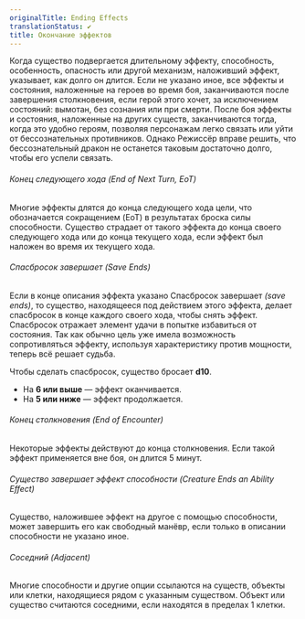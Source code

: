 ```yaml
---
originalTitle: Ending Effects
translationStatus: ✔️
title: Окончание эффектов
---
```

Когда существо подвергается длительному эффекту, способность, особенность, опасность или другой механизм, наложивший эффект, указывает, как долго он длится. Если не указано иное, все эффекты и состояния, наложенные на героев во время боя, заканчиваются после завершения столкновения, если герой этого хочет, за исключением состояний: вымотан, без сознания или при смерти. После боя эффекты и состояния, наложенные на других существ, заканчиваются тогда, когда это удобно героям, позволяя персонажам легко связать или уйти от бессознательных противников. Однако Режиссёр вправе решить, что бессознательный дракон не останется таковым достаточно долго, чтобы его успели связать.

###### Конец следующего хода (End of Next Turn, EoT)

Многие эффекты длятся до конца следующего хода цели, что обозначается сокращением (EoT) в результатах броска силы способности. Существо страдает от такого эффекта до конца своего следующего хода или до конца текущего хода, если эффект был наложен во время их текущего хода.

###### Спасбросок завершает (Save Ends)

Если в конце описания эффекта указано Спасбросок завершает _(save ends)_, то существо, находящееся под действием этого эффекта, делает спасбросок в конце каждого своего хода, чтобы снять эффект.  Спасбросок отражает элемент удачи в попытке избавиться от состояния. Так как обычно цель уже имела возможность сопротивляться эффекту, используя характеристику против мощности, теперь всё решает судьба.

Чтобы сделать спасбросок, существо бросает **d10**.
- На **6 или выше** — эффект оканчивается.
- На **5 или ниже** — эффект продолжается.

###### Конец столкновения (End of Encounter)

Некоторые эффекты действуют до конца столкновения. Если такой эффект применяется вне боя, он длится 5 минут.

###### Существо завершает эффект способности (Creature Ends an Ability Effect)

Существо, наложившее эффект на другое с помощью способности, может завершить его как свободный манёвр, если только в описании способности не указано иное.

###### Соседний (Adjacent)

Многие способности и другие опции ссылаются на существ, объекты или клетки, находящиеся рядом с указанным существом.  Объект или существо считаются соседними, если находятся в пределах 1 клетки.